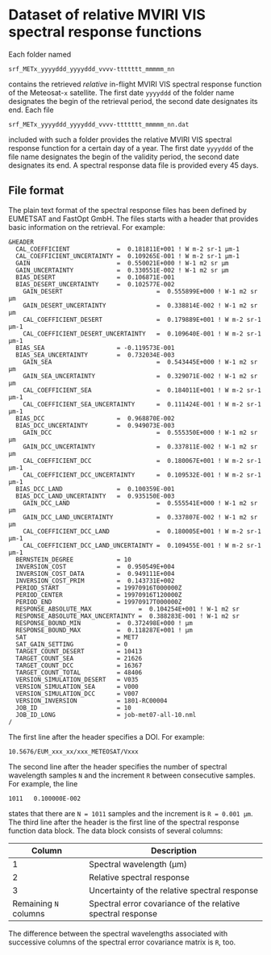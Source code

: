 # Dataset of relative MVIRI VIS spectral response functions

Each folder named

    srf_METx_yyyyddd_yyyyddd_vvvv-ttttttt_mmmmm_nn
    
contains the retrieved *relative* in-flight MVIRI VIS spectral response function of the Meteosat-`x` satellite. The first date `yyyyddd` of the folder name designates the begin of the retrieval period, the second date designates its end. Each file

    srf_METx_yyyyddd_yyyyddd_vvvv-ttttttt_mmmmm_nn.dat

included with such a folder provides the relative MVIRI VIS spectral response function for a certain day of a year. The first date `yyyyddd` of the file name designates the begin of the validity period, the second date designates its end. A spectral response data file is provided every 45 days.

## File format

The plain text format of the spectral response files has been defined by EUMETSAT and FastOpt GmbH. The files starts with a header that provides basic information on the retrieval. For example: 

    &HEADER
      CAL_COEFFICIENT             =  0.181811E+001 ! W m-2 sr-1 µm-1
      CAL_COEFFICIENT_UNCERTAINTY =  0.109265E-001 ! W m-2 sr-1 µm-1
      GAIN                        =  0.550021E+000 ! W-1 m2 sr µm
      GAIN_UNCERTAINTY            =  0.330551E-002 ! W-1 m2 sr µm
      BIAS_DESERT                 =  0.106871E-001
      BIAS_DESERT_UNCERTAINTY     =  0.102577E-002
        GAIN_DESERT                          =  0.555899E+000 ! W-1 m2 sr µm
        GAIN_DESERT_UNCERTAINTY              =  0.338814E-002 ! W-1 m2 sr µm
        CAL_COEFFICIENT_DESERT               =  0.179889E+001 ! W m-2 sr-1 µm-1
        CAL_COEFFICIENT_DESERT_UNCERTAINTY   =  0.109640E-001 ! W m-2 sr-1 µm-1
      BIAS_SEA                    = -0.119573E-001
      BIAS_SEA_UNCERTAINTY        =  0.732034E-003
        GAIN_SEA                             =  0.543445E+000 ! W-1 m2 sr µm
        GAIN_SEA_UNCERTAINTY                 =  0.329071E-002 ! W-1 m2 sr µm
        CAL_COEFFICIENT_SEA                  =  0.184011E+001 ! W m-2 sr-1 µm-1
        CAL_COEFFICIENT_SEA_UNCERTAINTY      =  0.111424E-001 ! W m-2 sr-1 µm-1
      BIAS_DCC                    =  0.968870E-002
      BIAS_DCC_UNCERTAINTY        =  0.949073E-003
        GAIN_DCC                             =  0.555350E+000 ! W-1 m2 sr µm
        GAIN_DCC_UNCERTAINTY                 =  0.337811E-002 ! W-1 m2 sr µm
        CAL_COEFFICIENT_DCC                  =  0.180067E+001 ! W m-2 sr-1 µm-1
        CAL_COEFFICIENT_DCC_UNCERTAINTY      =  0.109532E-001 ! W m-2 sr-1 µm-1
      BIAS_DCC_LAND               =  0.100359E-001
      BIAS_DCC_LAND_UNCERTAINTY   =  0.935150E-003
        GAIN_DCC_LAND                        =  0.555541E+000 ! W-1 m2 sr µm
        GAIN_DCC_LAND_UNCERTAINTY            =  0.337807E-002 ! W-1 m2 sr µm
        CAL_COEFFICIENT_DCC_LAND             =  0.180005E+001 ! W m-2 sr-1 µm-1
        CAL_COEFFICIENT_DCC_LAND_UNCERTAINTY =  0.109455E-001 ! W m-2 sr-1 µm-1
      BERNSTEIN_DEGREE            = 10
      INVERSION_COST              =  0.950549E+004
      INVERSION_COST_DATA         =  0.949111E+004
      INVERSION_COST_PRIM         =  0.143731E+002
      PERIOD_START                = 19970916T000000Z
      PERIOD_CENTER               = 19970916T120000Z
      PERIOD_END                  = 19970917T000000Z
      RESPONSE_ABSOLUTE_MAX             =  0.104254E+001 ! W-1 m2 sr
      RESPONSE_ABSOLUTE_MAX_UNCERTAINTY =  0.388283E-001 ! W-1 m2 sr
      RESPONSE_BOUND_MIN          =  0.372498E+000 ! µm
      RESPONSE_BOUND_MAX          =  0.118287E+001 ! µm
      SAT                         = MET7      
      SAT_GAIN_SETTING            = 0
      TARGET_COUNT_DESERT         = 10413
      TARGET_COUNT_SEA            = 21626
      TARGET_COUNT_DCC            = 16367
      TARGET_COUNT_TOTAL          = 48406
      VERSION_SIMULATION_DESERT   = V035
      VERSION_SIMULATION_SEA      = V000
      VERSION_SIMULATION_DCC      = V007
      VERSION_INVERSION           = 1801-RC00004
      JOB_ID                      = 10
      JOB_ID_LONG                 = job-met07-all-10.nml
    /

The first line after the header specifies a DOI. For example:

    10.5676/EUM_xxx_xx/xxx_METEOSAT/Vxxx

The second line after the header specifies the number of spectral wavelength samples `N` and the increment `R` between consecutive samples. For example, the line

    1011   0.100000E-002

states that there are `N = 1011` samples and the increment is `R = 0.001 µm`. The third line after the header is the first line of the spectral response function data block. The data block consists of several columns:

| Column                | Description                                                 |
|-----------------------|-------------------------------------------------------------|
| 1                     | Spectral wavelength (µm)                                    |
| 2                     | Relative spectral response                                  |
| 3                     | Uncertainty of the relative spectral response               |
| Remaining `N` columns | Spectral error covariance of the relative spectral response |

The difference between the spectral wavelengths associated with successive columns of the spectral error covariance matrix is `R`, too.
